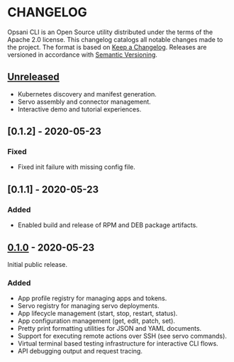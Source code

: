 # CHANGELOG

Opsani CLI is an Open Source utility distributed under the terms of the Apache 2.0
license. This changelog catalogs all notable changes made to the project. The format
is based on [Keep a Changelog](https://keepachangelog.com/en/1.0.0/). Releases are 
versioned in accordance with [Semantic Versioning](https://semver.org/spec/v2.0.0.html).

## [Unreleased]

- Kubernetes discovery and manifest generation.
- Servo assembly and connector management.
- Interactive demo and tutorial experiences.

## [0.1.2] - 2020-05-23
### Fixed
- Fixed init failure with missing config file.

## [0.1.1] - 2020-05-23
### Added
- Enabled build and release of RPM and DEB package artifacts.

## [0.1.0] - 2020-05-23

Initial public release.

### Added
- App profile registry for managing apps and tokens.
- Servo registry for managing servo deployments.
- App lifecycle management (start, stop, restart, status).
- App configuration management (get, edit, patch, set).
- Pretty print formatting utilities for JSON and YAML documents.
- Support for executing remote actions over SSH (see servo commands).
- Virtual terminal based testing infrastructure for interactive CLI flows.
- API debugging output and request tracing.

[Unreleased]: https://github.com/opsani/cli/compare/v0.1.0...HEAD
[0.1.0]: https://github.com/opsani/cli/releases/tag/v0.1.0
